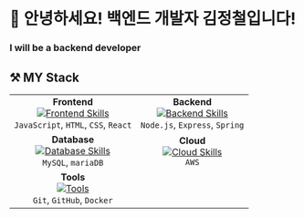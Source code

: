 # 👋 안녕하세요! 백엔드 개발자 김정철입니다!
### I will be a backend developer

## ⚒️ MY Stack

<table>
  <tr>
    <td align="center">
      <strong>Frontend</strong><br>
      <a href="https://skillicons.dev">
        <img src="https://skillicons.dev/icons?i=js,html,react,redux,css,vue,jquery" alt="Frontend Skills">
      </a>
      <br>
      <code>JavaScript</code>, <code>HTML</code>, <code>CSS</code>, <code>React</code>
    </td>
    <td align="center">
      <strong>Backend</strong><br>
      <a href="https://skillicons.dev">
        <img src="https://skillicons.dev/icons?i=nodejs,express,spring" alt="Backend Skills">
      </a>
      <br>
      <code>Node.js</code>, <code>Express</code>, <code>Spring</code>
    </td>
  </tr>
  <tr>
    <td align="center">
      <strong>Database</strong><br>
      <a href="https://skillicons.dev">
        <img src="https://skillicons.dev/icons?i=mysql,mariaDB" alt="Database Skills">
      </a>
      <br>
      <code>MySQL</code>, <code>mariaDB</code>
    </td>
    <td align="center">
      <strong>Cloud</strong><br>
      <a href="https://skillicons.dev">
        <img src="https://skillicons.dev/icons?i=aws" alt="Cloud Skills">
      </a>
      <br>
      <code>AWS</code>
    </td>
  </tr>
  <tr>
    <td align="center">
      <strong>Tools</strong><br>
      <a href="https://skillicons.dev">
        <img src="https://skillicons.dev/icons?i=git,github,Docker" alt="Tools">
      </a>
      <br>
      <code>Git</code>, <code>GitHub</code>, <code>Docker</code>
    </td>
  </tr>
</table>
